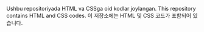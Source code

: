 Ushbu repositoriyada HTML va CSSga oid kodlar joylangan.
This repository contains HTML and CSS codes.
이 저장소에는 HTML 및 CSS 코드가 포함되어 있습니다.
